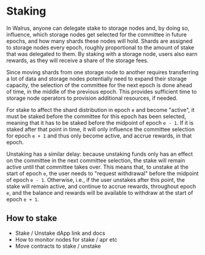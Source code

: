 # Staking

In Walrus, anyone can delegate stake to storage nodes and, by doing so, influence, which storage
nodes get selected for the committee in future epochs, and how many shards these nodes will hold.
Shards are assigned to storage nodes every epoch, roughly proportional to the amount of stake
that was delegated to them. By staking with a storage node, users also earn rewards, as they
will receive a share of the storage fees.

Since moving shards from one storage node to another requires transferring a lot of data and
storage nodes potentially need to expand their storage capacity, the selection of the committee
for the next epoch is done ahead of time, in the middle of the previous epoch. This provides
sufficient time to storage node operators to provision additional resources, if needed.

For stake to affect the shard distribution in epoch `e` and become "active", it must be staked
before the committee for this epoch has been selected, meaning that it has to be staked before
the midpoint of epoch `e - 1`. If it is staked after that point in time, it will only influence
the committee selection for epoch `e + 1` and thus only become active, and accrue rewards, in
that epoch.

Unstaking has a similar delay: because unstaking funds only has an effect on the committee in
the next committee selection, the stake will remain active until that committee takes over.
This means that, to unstake at the start of epoch `e`, the user needs to "request withdrawal"
before the midpoint of epoch `e - 1`. Otherwise, i.e., if the user unstakes after this point,
the stake will remain active, and continue to accrue rewards, throughout epoch `e`, and the
balance and rewards will be available to withdraw at the start of epoch `e + 1`.

## How to stake

<!-- TODO -->

- Stake / Unstake dApp link and docs
- How to monitor nodes for stake / apr etc
- Move contracts to stake / unstake
